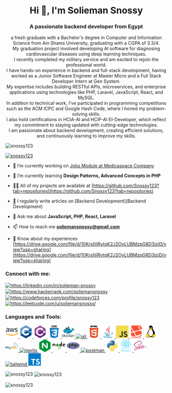 <h1 align="center">Hi 👋, I'm Solieman Snossy</h1>
<h3 align="center">A passionate backend developer from Egypt</h3>
<p align="center">a fresh graduate with a Bachelor's degree in Computer and Information Science from Ain Shams University, graduating with a CGPA of 3.3/4.</br> My graduation project involved developing AI software for diagnosing cardiovascular diseases using deep learning techniques.</br> I recently completed my military service and am excited to rejoin the professional world.</br> I have hands-on experience in backend and full-stack development, having worked as a Junior Software Engineer at Master Micro and a Full Stack Developer Intern at Gen System.</br> My expertise includes building RESTful APIs, microservices, and enterprise applications using technologies like PHP, Laravel, JavaScript, React, and MySQL.</br> In addition to technical work, I’ve participated in programming competitions such as the ACM ICPC and Google Hash Code, where I honed my problem-solving skills.</br> I also hold certifications in HCIA-AI and HCIP-AI EI-Developer, which reflect my commitment to staying updated with cutting-edge technologies.</br> I am passionate about backend development, creating efficient solutions, and continuously learning to improve my skills.</p>

<p align="left"> <img src="https://komarev.com/ghpvc/?username=snossy123&label=Profile%20views&color=0e75b6&style=flat" alt="snossy123" /> </p>

<p align="left"> <a href="https://github.com/ryo-ma/github-profile-trophy"><img src="https://github-profile-trophy.vercel.app/?username=snossy123" alt="snossy123" /></a> </p>

- 🔭 I’m currently working on [Jobs Module at Medicaspace Company](https://www.medicaspace.com/coming-soon)

- 🌱 I’m currently learning **Design Patterns, Advanced Concepts in PHP**

- 👨‍💻 All of my projects are available at [https://github.com/Snossy123?tab=repositories](https://github.com/Snossy123?tab=repositories)

- 📝 I regularly write articles on [Backend Development](Backend Development)

- 💬 Ask me about **JavaScript, PHP, React, Laravel**

- 📫 How to reach me **soliemansnossy@gmail.com**

- 📄 Know about my experiences [https://drive.google.com/file/d/10KrsIIiIRytqK2J2OyLUBMzpG8D3izjD/view?usp=sharing](https://drive.google.com/file/d/10KrsIIiIRytqK2J2OyLUBMzpG8D3izjD/view?usp=sharing)

<h3 align="left">Connect with me:</h3>
<p align="left">
<a href="https://linkedin.com/in/https://linkedin.com/in/solieman-snossy" target="blank"><img align="center" src="https://raw.githubusercontent.com/rahuldkjain/github-profile-readme-generator/master/src/images/icons/Social/linked-in-alt.svg" alt="https://linkedin.com/in/solieman-snossy" height="30" width="40" /></a>
<a href="https://www.hackerrank.com/https://www.hackerrank.com/soliemansnossy" target="blank"><img align="center" src="https://raw.githubusercontent.com/rahuldkjain/github-profile-readme-generator/master/src/images/icons/Social/hackerrank.svg" alt="https://www.hackerrank.com/soliemansnossy" height="30" width="40" /></a>
<a href="https://codeforces.com/profile/https://codeforces.com/profile/snossy123" target="blank"><img align="center" src="https://raw.githubusercontent.com/rahuldkjain/github-profile-readme-generator/master/src/images/icons/Social/codeforces.svg" alt="https://codeforces.com/profile/snossy123" height="30" width="40" /></a>
<a href="https://www.leetcode.com/https://leetcode.com/u/soliemansnossy/" target="blank"><img align="center" src="https://raw.githubusercontent.com/rahuldkjain/github-profile-readme-generator/master/src/images/icons/Social/leet-code.svg" alt="https://leetcode.com/u/soliemansnossy/" height="30" width="40" /></a>
</p>

<h3 align="left">Languages and Tools:</h3>
<p align="left"> <a href="https://aws.amazon.com" target="_blank" rel="noreferrer"> <img src="https://raw.githubusercontent.com/devicons/devicon/master/icons/amazonwebservices/amazonwebservices-original-wordmark.svg" alt="aws" width="40" height="40"/> </a> <a href="https://www.w3schools.com/cpp/" target="_blank" rel="noreferrer"> <img src="https://raw.githubusercontent.com/devicons/devicon/master/icons/cplusplus/cplusplus-original.svg" alt="cplusplus" width="40" height="40"/> </a> <a href="https://www.w3schools.com/cs/" target="_blank" rel="noreferrer"> <img src="https://raw.githubusercontent.com/devicons/devicon/master/icons/csharp/csharp-original.svg" alt="csharp" width="40" height="40"/> </a> <a href="https://www.w3schools.com/css/" target="_blank" rel="noreferrer"> <img src="https://raw.githubusercontent.com/devicons/devicon/master/icons/css3/css3-original-wordmark.svg" alt="css3" width="40" height="40"/> </a> <a href="https://www.docker.com/" target="_blank" rel="noreferrer"> <img src="https://raw.githubusercontent.com/devicons/devicon/master/icons/docker/docker-original-wordmark.svg" alt="docker" width="40" height="40"/> </a> <a href="https://git-scm.com/" target="_blank" rel="noreferrer"> <img src="https://www.vectorlogo.zone/logos/git-scm/git-scm-icon.svg" alt="git" width="40" height="40"/> </a> <a href="https://www.w3.org/html/" target="_blank" rel="noreferrer"> <img src="https://raw.githubusercontent.com/devicons/devicon/master/icons/html5/html5-original-wordmark.svg" alt="html5" width="40" height="40"/> </a> <a href="https://www.java.com" target="_blank" rel="noreferrer"> <img src="https://raw.githubusercontent.com/devicons/devicon/master/icons/java/java-original.svg" alt="java" width="40" height="40"/> </a> <a href="https://developer.mozilla.org/en-US/docs/Web/JavaScript" target="_blank" rel="noreferrer"> <img src="https://raw.githubusercontent.com/devicons/devicon/master/icons/javascript/javascript-original.svg" alt="javascript" width="40" height="40"/> </a> <a href="https://laravel.com/" target="_blank" rel="noreferrer"> <img src="https://raw.githubusercontent.com/devicons/devicon/master/icons/laravel/laravel-plain-wordmark.svg" alt="laravel" width="40" height="40"/> </a> <a href="https://www.linux.org/" target="_blank" rel="noreferrer"> <img src="https://raw.githubusercontent.com/devicons/devicon/master/icons/linux/linux-original.svg" alt="linux" width="40" height="40"/> </a> <a href="https://www.mysql.com/" target="_blank" rel="noreferrer"> <img src="https://raw.githubusercontent.com/devicons/devicon/master/icons/mysql/mysql-original-wordmark.svg" alt="mysql" width="40" height="40"/> </a> <a href="https://nextjs.org/" target="_blank" rel="noreferrer"> <img src="https://cdn.worldvectorlogo.com/logos/nextjs-2.svg" alt="nextjs" width="40" height="40"/> </a> <a href="https://www.nginx.com" target="_blank" rel="noreferrer"> <img src="https://raw.githubusercontent.com/devicons/devicon/master/icons/nginx/nginx-original.svg" alt="nginx" width="40" height="40"/> </a> <a href="https://nodejs.org" target="_blank" rel="noreferrer"> <img src="https://raw.githubusercontent.com/devicons/devicon/master/icons/nodejs/nodejs-original-wordmark.svg" alt="nodejs" width="40" height="40"/> </a> <a href="https://www.php.net" target="_blank" rel="noreferrer"> <img src="https://raw.githubusercontent.com/devicons/devicon/master/icons/php/php-original.svg" alt="php" width="40" height="40"/> </a> <a href="https://postman.com" target="_blank" rel="noreferrer"> <img src="https://www.vectorlogo.zone/logos/getpostman/getpostman-icon.svg" alt="postman" width="40" height="40"/> </a> <a href="https://www.python.org" target="_blank" rel="noreferrer"> <img src="https://raw.githubusercontent.com/devicons/devicon/master/icons/python/python-original.svg" alt="python" width="40" height="40"/> </a> <a href="https://reactjs.org/" target="_blank" rel="noreferrer"> <img src="https://raw.githubusercontent.com/devicons/devicon/master/icons/react/react-original-wordmark.svg" alt="react" width="40" height="40"/> </a> <a href="https://sass-lang.com" target="_blank" rel="noreferrer"> <img src="https://raw.githubusercontent.com/devicons/devicon/master/icons/sass/sass-original.svg" alt="sass" width="40" height="40"/> </a> <a href="https://tailwindcss.com/" target="_blank" rel="noreferrer"> <img src="https://www.vectorlogo.zone/logos/tailwindcss/tailwindcss-icon.svg" alt="tailwind" width="40" height="40"/> </a> <a href="https://www.typescriptlang.org/" target="_blank" rel="noreferrer"> <img src="https://raw.githubusercontent.com/devicons/devicon/master/icons/typescript/typescript-original.svg" alt="typescript" width="40" height="40"/> </a> </p>

<p><img align="left" src="https://github-readme-stats.vercel.app/api/top-langs?username=snossy123&show_icons=true&locale=en&layout=compact" alt="snossy123" /></p>

<p>&nbsp;<img align="center" src="https://github-readme-stats.vercel.app/api?username=snossy123&show_icons=true&locale=en" alt="snossy123" /></p>

<p><img align="center" src="https://github-readme-streak-stats.herokuapp.com/?user=snossy123&" alt="snossy123" /></p>
